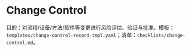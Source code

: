 # Change Control

目的：对流程/设备/方法/软件等变更进行风险评估、验证与批准。模板：`templates/change-control-record-tmpl.yaml`；清单：`checklists/change-control.md`。
